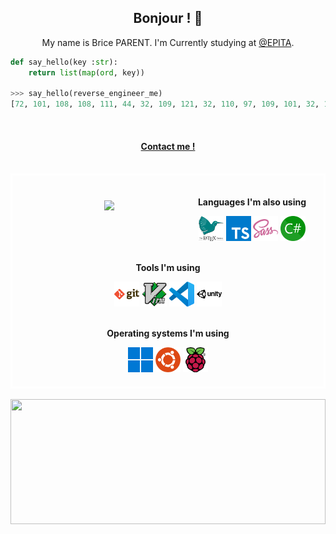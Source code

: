 
<h2 align="center">Bonjour ! 👋</h2>

<p align="center" >My name is Brice PARENT. I'm Currently studying at <a href="https://github.com/epita" target="_blank">@EPITA</a>.</p>

```python
def say_hello(key :str):
    return list(map(ord, key))

>>> say_hello(reverse_engineer_me)
[72, 101, 108, 108, 111, 44, 32, 109, 121, 32, 110, 97, 109, 101, 32, 105, 115, 32, 66, 114, 105, 99, 101, 32, 80, 65, 82, 69, 78, 84, 44, 32, 73, 32, 97, 109, 32, 97, 110, 32, 117, 112, 99, 111, 109, 105, 110, 103, 32, 102, 117, 108, 108, 115, 116, 97, 99, 107, 32, 100, 101, 118, 101, 108, 111, 112, 101, 114]
```

<br>

<div align="center">
    <h4><a href="https://briceparent.com" target="_blank">Contact me !</a></h4>
</div>

<br>

<div style="border: 3px solid #fff;
    padding: 20px;">
<div align="center" style="width: 50%; float: left; padding: 20px;">
    <img src="https://github-readme-stats.anuraghazra1.vercel.app/api/top-langs/?username=Flowtter&layout=compact&theme=blueberry"/>

</div>

<div align="center">

**Languages I'm also using**
<div>
    <code><img height="40" src="https://raw.githubusercontent.com/github/explore/80688e429a7d4ef2fca1e82350fe8e3517d3494d/topics/latex/latex.png"></code>
    <code><img height="40" src="https://raw.githubusercontent.com/github/explore/80688e429a7d4ef2fca1e82350fe8e3517d3494d/topics/typescript/typescript.png"></code>
    <code><img height="40" src="https://raw.githubusercontent.com/github/explore/80688e429a7d4ef2fca1e82350fe8e3517d3494d/topics/sass/sass.png"></code>
    <code><img height="40" src="https://raw.githubusercontent.com/github/explore/80688e429a7d4ef2fca1e82350fe8e3517d3494d/topics/csharp/csharp.png"></code>
</div>

<br>

**Tools I'm using**
<div>
    <code><img height="40" src="https://raw.githubusercontent.com/github/explore/80688e429a7d4ef2fca1e82350fe8e3517d3494d/topics/git/git.png"></code>
    <code><img height="40" src="https://raw.githubusercontent.com/github/explore/80688e429a7d4ef2fca1e82350fe8e3517d3494d/topics/vim/vim.png"></code>
    <code><img height="40" src="https://raw.githubusercontent.com/github/explore/80688e429a7d4ef2fca1e82350fe8e3517d3494d/topics/visual-studio-code/visual-studio-code.png"></code>
    <code><img height="40" src="assets/unity.png"></code>
</div>

<br>

**Operating systems I'm using**
<div>
    <code><img height="40" src="https://raw.githubusercontent.com/github/explore/80688e429a7d4ef2fca1e82350fe8e3517d3494d/topics/windows/windows.png"></code>
    <code><img height="40" src="https://raw.githubusercontent.com/github/explore/80688e429a7d4ef2fca1e82350fe8e3517d3494d/topics/ubuntu/ubuntu.png"></code>
    <code><img height="40" src="https://raw.githubusercontent.com/github/explore/80688e429a7d4ef2fca1e82350fe8e3517d3494d/topics/raspberry-pi/raspberry-pi.png"></code>
</div>


</div>

</div>

<div>

<br>
<a href="https://github.com/anuraghazra/github-readme-stats" title="Go to Source"><img width="100%" height="200" src="https://github-readme-stats.vercel.app/api?username=Flowtter&show_icons=true&theme=blueberry&count_private=true"></a>


</div>
